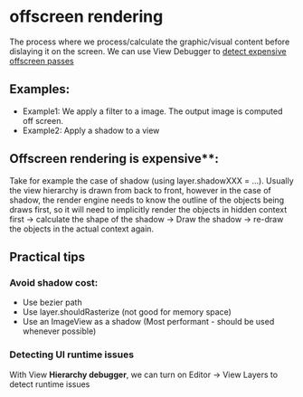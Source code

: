 # offscreen rendering
The process where we process/calculate the graphic/visual content before dislaying it on the screen. 
We can use View Debugger to [detect expensive offscreen passes](https://www.youtube.com/watch?t=906&v=gbAjrPqFLUY&feature=youtu.be&ab_channel=iOSConfSG)

## Examples: 
- Example1: We apply a filter to a image. The output image is computed off screen. 
- Example2: Apply a shadow to a view

## Offscreen rendering is expensive**: 
Take for example the case of shadow (using layer.shadowXXX = ...). Usually the view hierarchy is drawn from back to front, however in the case of shadow, the render engine needs to know the outline of the objects being draws first, so it will need to implicitly render the objects in hidden context first -> calculate the shape of the shadow -> Draw the shadow -> re-draw the objects in the actual context again.

## Practical tips
### Avoid shadow cost:
- Use bezier path
- Use layer.shouldRasterize (not good for memory space)
- Use an ImageView as a shadow (Most performant - should be used whenever possible)

### Detecting UI runtime issues
With View **Hierarchy debugger**, we can turn on Editor -> View Layers to detect runtime issues
